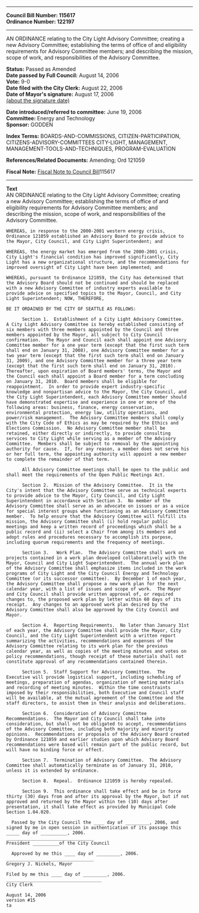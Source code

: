 * * * * *  
  
**Council Bill Number: [](#h0)[](#h2)115617**   
**Ordinance Number: 122197**  
  
* * * * *  
  
AN ORDINANCE relating to the City Light Advisory Committee; creating a new Advisory Committee; establishing the terms of office of and eligibility requirements for Advisory Committee members; and describing the mission, scope of work, and responsibilities of the Advisory Committee.  
  
**Status:** Passed as Amended   
**Date passed by Full Council:** August 14, 2006   
**Vote:** 9-0   
**Date filed with the City Clerk:** August 22, 2006   
**Date of Mayor's signature:** August 17, 2006   
[(about the signature date)](/~public/approvaldate.htm)   
  
  
**Date introduced/referred to committee:** June 19, 2006   
**Committee:** Energy and Technology   
**Sponsor:** GODDEN   
  
**Index Terms:** BOARDS-AND-COMMISSIONS, CITIZEN-PARTICIPATION, CITIZENS-ADVISORY-COMMITTEES CITY-LIGHT, MANAGEMENT, MANAGEMENT-TOOLS-AND-TECHNIQUES, PROGRAM-EVALUATION  
  
**References/Related Documents:** Amending; Ord 121059  
  
**Fiscal Note:** [Fiscal Note to Council Bill](http://clerk.seattle.gov/~public/fnote/115617.htm)[](#h1)[](#h3)115617  
  
* * * * *  
  
**Text**  
    AN ORDINANCE relating to the City Light Advisory Committee; creating  
    a new Advisory Committee; establishing the terms of office of and  
    eligibility requirements for Advisory Committee members; and  
    describing the mission, scope of work, and responsibilities of the  
    Advisory Committee.  
  
    WHEREAS, in response to the 2000-2001 western energy crisis,  
    Ordinance 121059 established an Advisory Board to provide advice to  
    the Mayor, City Council, and City Light Superintendent; and  
  
    WHEREAS, the energy market has emerged from the 2000-2001 crisis,  
    City Light's financial condition has improved significantly, City  
    Light has a new organizational structure, and the recommendations for  
    improved oversight of City Light have been implemented; and  
  
    WHEREAS, pursuant to Ordinance 121059, the City has determined that  
    the Advisory Board should not be continued and should be replaced  
    with a new Advisory Committee of industry experts available to  
    provide advice on specified topics to the Mayor, Council, and City  
    Light Superintendent; NOW, THEREFORE,  
  
    BE IT ORDAINED BY THE CITY OF SEATTLE AS FOLLOWS:  
  
          Section 1.  Establishment of a City Light Advisory Committee.  
    A City Light Advisory Committee is hereby established consisting of  
    six members with three members appointed by the Council and three  
    members appointed by the Mayor, all subject to City Council  
    confirmation.  The Mayor and Council each shall appoint one Advisory  
    Committee member for a one year term (except that the first such term  
    shall end on January 31, 2008), one Advisory Committee member for a  
    two year term (except that the first such term shall end on January  
    31, 2009), and one Advisory Committee member for a three year term  
    (except that the first such term shall end on January 31, 2010).  
    Thereafter, upon expiration of Board members' terms, the Mayor and  
    the Council each shall appoint a Board member for a term concluding  
    on January 31, 2010.  Board members shall be eligible for  
    reappointment.  In order to provide expert industry-specific  
    knowledge and nonpartisan advice to the Mayor, the City Council, and  
    the City Light Superintendent, each Advisory Committee member should  
    have demonstrated expertise and experience in one or more of the  
    following areas: business, finance, energy conservation,  
    environmental protection, energy law, utility operations, and  
    power/risk management.  The Advisory Committee members shall comply  
    with the City Code of Ethics as may be required by the Ethics and  
    Elections Commission.  No Advisory Committee member shall be  
    retained, either directly or indirectly, to provide consulting  
    services to City Light while serving as a member of the Advisory  
    Committee.  Members shall be subject to removal by the appointing  
    authority for cause.  If, for any reason, a member does not serve his  
    or her full term, the appointing authority will appoint a new member  
    to complete the remainder of that term.  
  
          All Advisory Committee meetings shall be open to the public and  
    shall meet the requirements of the Open Public Meetings Act.  
  
          Section 2.  Mission of the Advisory Committee.  It is the  
    City's intent that the Advisory Committee serve as technical experts  
    to provide advice to the Mayor, City Council, and City Light  
    Superintendent in accordance with Section 3.  No member of the  
    Advisory Committee shall serve as an advocate on issues or as a voice  
    for special interest groups when functioning as an Advisory Committee  
    member.  To help ensure that the Advisory Committee will fulfill its  
    mission, the Advisory Committee shall (i) hold regular public  
    meetings and keep a written record of proceedings which shall be a  
    public record and (ii) select a Chair from among its members and  
    adopt rules and procedures necessary to accomplish its purpose,  
    including quorum requirements and the frequency of meetings.  
  
          Section 3.   Work Plan.  The Advisory Committee shall work on  
    projects contained in a work plan developed collaboratively with the  
    Mayor, Council and City Light Superintendent.  The annual work plan  
    of the Advisory Committee shall emphasize items included in the work  
    programs of City Light and the City Council Energy and Technology  
    Committee (or its successor committee).  By December 1 of each year,  
    the Advisory Committee shall propose a new work plan for the next  
    calendar year, with a list of issues and scope of work.  The Mayor  
    and City Council shall provide written approval of, or required  
    changes to, the proposed work plan by letter within 60 days of its  
    receipt.  Any changes to an approved work plan desired by the  
    Advisory Committee shall also be approved by the City Council and  
    Mayor.  
  
          Section 4.  Reporting Requirements.  No later than January 31st  
    of each year, the Advisory Committee shall provide the Mayor, City  
    Council, and the City Light Superintendent with a written report  
    summarizing the activities, recommendations and expenses of the  
    Advisory Committee relating to its work plan for the previous  
    calendar year, as well as copies of the meeting minutes and votes on  
    policy recommendations, though receipt of these materials shall not  
    constitute approval of any recommendations contained therein.  
  
          Section 5.  Staff Support for Advisory Committee.  The  
    Executive will provide logistical support, including scheduling of  
    meetings, preparation of agendas, organization of meeting materials  
    and recording of meeting minutes.  Within the time constraints  
    imposed by their responsibilities, both Executive and Council staff  
    will be available, at the mutual agreement of the Committee and the  
    staff directors, to assist them in their analysis and deliberations.  
  
          Section 6.  Consideration of Advisory Committee  
    Recommendations.  The Mayor and City Council shall take into  
    consideration, but shall not be obligated to accept, recommendations  
    of the Advisory Committee, including both majority and minority  
    opinions.  Recommendations or proposals of the Advisory Board created  
    by Ordinance 121059 and earlier studies upon which Advisory Board  
    recommendations were based will remain part of the public record, but  
    will have no binding force or effect.  
  
          Section 7.  Termination of Advisory Committee.  The Advisory  
    Committee shall automatically terminate as of January 31, 2010,  
    unless it is extended by ordinance.  
  
          Section 8.  Repeal.  Ordinance 121059 is hereby repealed.  
  
          Section 9.  This ordinance shall take effect and be in force  
    thirty (30) days from and after its approval by the Mayor, but if not  
    approved and returned by the Mayor within ten (10) days after  
    presentation, it shall take effect as provided by Municipal Code  
    Section 1.04.020.  
  
      Passed by the City Council the ____ day of _________, 2006, and  
    signed by me in open session in authentication of its passage this  
    _____ day of __________, 2006.  
    _________________________________  
    President __________of the City Council  
  
      Approved by me this ____ day of _________, 2006.  
    _________________________________  
    Gregory J. Nickels, Mayor  
  
    Filed by me this ____ day of _________, 2006.  
    ____________________________________  
    City Clerk  
  
    August 14, 2006  
    version #15  
    ta  
